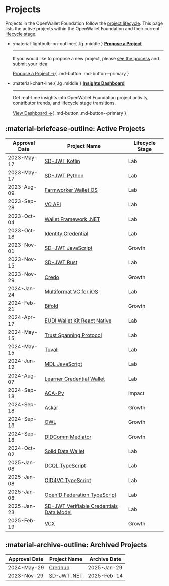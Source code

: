 [//]: # (SPDX-License-Identifier: CC-BY-4.0)

# Projects

Projects in the OpenWallet Foundation follow the [project lifecycle](../governance/project-lifecycle.md). This page lists the active projects within the OpenWallet Foundation and their current [lifecycle stage](../governance/project-lifecycle.md#stages).


<div class="grid cards" markdown>

- :material-lightbulb-on-outline:{ .lg .middle } __[Propose a Project](../governance/project-lifecycle/#project-proposal-process)__

    ---

    If you would like to propose a new project, please [see the process](../governance/project-lifecycle/#project-proposal-process) and submit your idea.

    [Propose a Project →](../governance/project-lifecycle/#project-proposal-process){ .md-button .md-button--primary }


-   :material-chart-line:{ .lg .middle } __[Insights Dashboard](https://insights.linuxfoundation.org/project/openwalletfoundation/development)__

    ---

    Get real-time insights into OpenWallet Foundation project activity, contributor trends, and lifecycle stage transitions.
    
    [View Dashboard →](https://insights.linuxfoundation.org/project/openwalletfoundation/development){ .md-button .md-button--primary }

</div>

## :material-briefcase-outline: Active Projects

| Approval Date | Project Name                                                      | Lifecycle Stage |
| ------------- | ----------------------------------------------------------------- | --------------- |
| 2023-May-17   | [SD-JWT Kotlin](./sd-jwt-kotlin.md)                               | Lab             |
| 2023-May-17   | [SD-JWT Python](./sd-jwt-python.md)                               | Lab             |
| 2023-Aug-09   | [Farmworker Wallet OS](./fwos.md)                                 | Lab             |
| 2023-Sep-28   | [VC API](./vc-api.md)                                             | Lab             |
| 2023-Oct-04   | [Wallet Framework .NET](./wallet-framework-dotnet.md)             | Lab             |
| 2023-Oct-18   | [Identity Credential](./identity-credential.md)                   | Lab             |
| 2023-Nov-01   | [SD-JWT JavaScript](./sd-jwt-js.md)                               | Growth          |
| 2023-Nov-15   | [SD-JWT Rust](./sd-jwt-rust.md)                                   | Lab             |
| 2023-Nov-29   | [Credo](./credo-ts.md)                                            | Growth          |
| 2024-Jan-24   | [Multiformat VC for iOS](./multiformat-vc-ios.md)                 | Lab             |
| 2024-Feb-21   | [Bifold](./bifold.md)                                             | Growth          |
| 2024-Apr-17   | [EUDI Wallet Kit React Native](./eudi-wallet-kit-react-native.md) | Lab             |
| 2024-May-15   | [Trust Spanning Protocol](./tsp.md)                               | Lab             |
| 2024-May-15   | [Tuvali](./tuvali.md)                                             | Lab             |
| 2024-Jun-12   | [MDL JavaScript](./mdl-js.md)                                     | Lab             |
| 2024-Aug-07   | [Learner Credential Wallet](./learner-credential-wallet.md)       | Lab             |
| 2024-Sep-18   | [ACA-Py](./aca-py.md)                                             | Impact          |
| 2024-Sep-18   | [Askar](./askar.md)                                               | Growth          |
| 2024-Sep-18   | [OWL](./owl.md)                                                   | Growth          |
| 2024-Sep-18   | [DIDComm Mediator](./didcomm-mediator.md)                         | Growth          |
| 2024-Oct-02   | [Solid Data Wallet](./solid-data-wallet.md)                       | Lab             |
| 2025-Jan-08   | [DCQL TypeScript](./dcql-ts.md)                                   | Lab             |
| 2025-Jan-08   | [OID4VC TypeScript](./oid4vc-ts.md)                               | Lab             |
| 2025-Jan-08   | [OpenID Federation TypeScript](./openid-federation-ts.md)         | Lab             |
| 2025-Jan-23   | [SD-JWT Verifiable Credentials Data Model](./sd-jwt-vc-dm.md)     | Lab             |
| 2025-Feb-19   | [VCX](./vcx.md)                                                   | Growth          |

## :material-archive-outline: Archived Projects

| Approval Date | Project Name                                                      | Archive Date    |
| ------------- | ----------------------------------------------------------------- | --------------- |
| 2024-May-29   | [Credhub](./credhub.md)                                           | 2025-Jan-29     |
| 2023-Nov-29   | [SD-JWT .NET](./sd-jwt-dotnet.md)                                 | 2025-Feb-14     |
</div>


